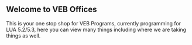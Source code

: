 ## Welcome to VEB Offices
This is your one stop shop for VEB Programs, currently programming for LUA 5.2/5.3, here you can view many things including where we are taking things as well.
